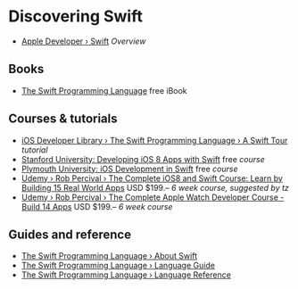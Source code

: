 # Discovering Swift

* [Apple Developer › Swift](https://developer.apple.com/swift/) _Overview_

## Books

* [The Swift Programming Language](https://itunes.apple.com/us/book-series/swift-programming-series/id888896989?mt=11) free iBook

## Courses & tutorials

* [iOS Developer Library › The Swift Programming Language › A Swift Tour](https://developer.apple.com/library/ios/documentation/Swift/Conceptual/Swift_Programming_Language/GuidedTour.html#//apple_ref/doc/uid/TP40014097-CH2-ID1) _tutorial_
* [Stanford University: Developing iOS 8 Apps with Swift](https://itunes.com/StanfordSwift) free _course_
* [Plymouth University: iOS Development in Swift](https://itunes.com/PlymouthSwift) free _course_
* [Udemy › Rob Percival › The Complete iOS8 and Swift Course: Learn by Building 15 Real World Apps](https://www.udemy.com/complete-ios-developer-course/?hb=sweet&utm_source=email_adhoc&utm_campaign=2015-valentines&utm_medium=mystery&utm_content=2015-02-16-val-surprise-sweet-3day) USD $199.– _6 week course, suggested by tz_
* [Udemy › Rob Percival › The Complete Apple Watch Developer Course - Build 14 Apps](https://www.udemy.com/complete-apple-watch-developer-course/) USD $199.– _6 week course_

## Guides and reference

* [The Swift Programming Language › About Swift](https://developer.apple.com/library/ios/documentation/Swift/Conceptual/Swift_Programming_Language/index.html#//apple_ref/doc/uid/TP40014097-CH3-ID0)
* [The Swift Programming Language › Language Guide](https://developer.apple.com/library/ios/documentation/Swift/Conceptual/Swift_Programming_Language/TheBasics.html#//apple_ref/doc/uid/TP40014097-CH5-ID309)
* [The Swift Programming Language › Language Reference](https://developer.apple.com/library/ios/documentation/Swift/Conceptual/Swift_Programming_Language/AboutTheLanguageReference.html#//apple_ref/doc/uid/TP40014097-CH29-ID345)
